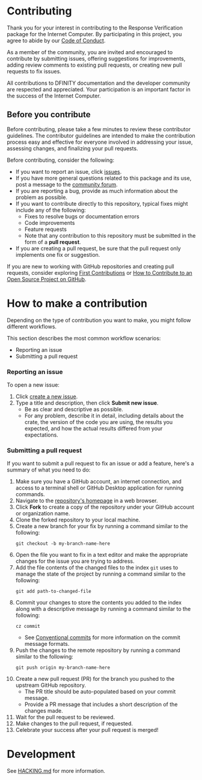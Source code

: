 # Contributing

Thank you for your interest in contributing to the Response Verification package for the Internet Computer.
By participating in this project, you agree to abide by our [Code of Conduct](./CODE_OF_CONDUCT.md).

As a member of the community, you are invited and encouraged to contribute by submitting issues, offering suggestions for improvements, adding review comments to existing pull requests, or creating new pull requests to fix issues.

All contributions to DFINITY documentation and the developer community are respected and appreciated.
Your participation is an important factor in the success of the Internet Computer.

## Before you contribute

Before contributing, please take a few minutes to review these contributor guidelines.
The contributor guidelines are intended to make the contribution process easy and effective for everyone involved in addressing your issue, assessing changes, and finalizing your pull requests.

Before contributing, consider the following:

- If you want to report an issue, click [issues](https://github.com/dfinity/icp-js-auth/issues).
- If you have more general questions related to this package and its use, post a message to the [community forum](https://forum.dfinity.org/).
- If you are reporting a bug, provide as much information about the problem as possible.
- If you want to contribute directly to this repository, typical fixes might include any of the following:
  - Fixes to resolve bugs or documentation errors
  - Code improvements
  - Feature requests
  - Note that any contribution to this repository must be submitted in the form of a **pull request**.
- If you are creating a pull request, be sure that the pull request only implements one fix or suggestion.

If you are new to working with GitHub repositories and creating pull requests, consider exploring [First Contributions](https://github.com/firstcontributions/first-contributions) or [How to Contribute to an Open Source Project on GitHub](https://egghead.io/courses/how-to-contribute-to-an-open-source-project-on-github).

# How to make a contribution

Depending on the type of contribution you want to make, you might follow different workflows.

This section describes the most common workflow scenarios:

- Reporting an issue
- Submitting a pull request

### Reporting an issue

To open a new issue:

1. Click [create a new issue](https://github.com/dfinity/icp-js-auth/issues/new).
2. Type a title and description, then click **Submit new issue**.
   - Be as clear and descriptive as possible.
   - For any problem, describe it in detail, including details about the crate, the version of the code you are using, the results you expected, and how the actual results differed from your expectations.

### Submitting a pull request

If you want to submit a pull request to fix an issue or add a feature, here's a summary of what you need to do:

1. Make sure you have a GitHub account, an internet connection, and access to a terminal shell or GitHub Desktop application for running commands.
2. Navigate to the [repository's homepage](https://github.com/dfinity/icp-js-auth) in a web browser.
3. Click **Fork** to create a copy of the repository under your GitHub account or organization name.
4. Clone the forked repository to your local machine.
5. Create a new branch for your fix by running a command similar to the following:
   ```shell
   git checkout -b my-branch-name-here
   ```
6. Open the file you want to fix in a text editor and make the appropriate changes for the issue you are trying to address.
7. Add the file contents of the changed files to the index `git` uses to manage the state of the project by running a command similar to the following:
   ```shell
   git add path-to-changed-file
   ```
8. Commit your changes to store the contents you added to the index along with a descriptive message by running a command similar to the following:
   ```shell
   cz commit
   ```
   - See [Conventional commits](https://www.conventionalcommits.org/en/v1.0.0/) for more information on the commit message formats.
9. Push the changes to the remote repository by running a command similar to the following:
   ```shell
   git push origin my-branch-name-here
   ```
10. Create a new pull request (PR) for the branch you pushed to the upstream GitHub repository.
    - The PR title should be auto-populated based on your commit message.
    - Provide a PR message that includes a short description of the changes made.
11. Wait for the pull request to be reviewed.
12. Make changes to the pull request, if requested.
13. Celebrate your success after your pull request is merged!

# Development

See [HACKING.md](../HACKING.md) for more information.
